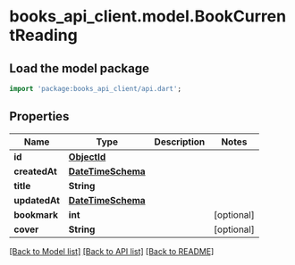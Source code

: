 # books_api_client.model.BookCurrentReading

## Load the model package
```dart
import 'package:books_api_client/api.dart';
```

## Properties
Name | Type | Description | Notes
------------ | ------------- | ------------- | -------------
**id** | [**ObjectId**](ObjectId.md) |  | 
**createdAt** | [**DateTimeSchema**](DateTimeSchema.md) |  | 
**title** | **String** |  | 
**updatedAt** | [**DateTimeSchema**](DateTimeSchema.md) |  | 
**bookmark** | **int** |  | [optional] 
**cover** | **String** |  | [optional] 

[[Back to Model list]](../README.md#documentation-for-models) [[Back to API list]](../README.md#documentation-for-api-endpoints) [[Back to README]](../README.md)


